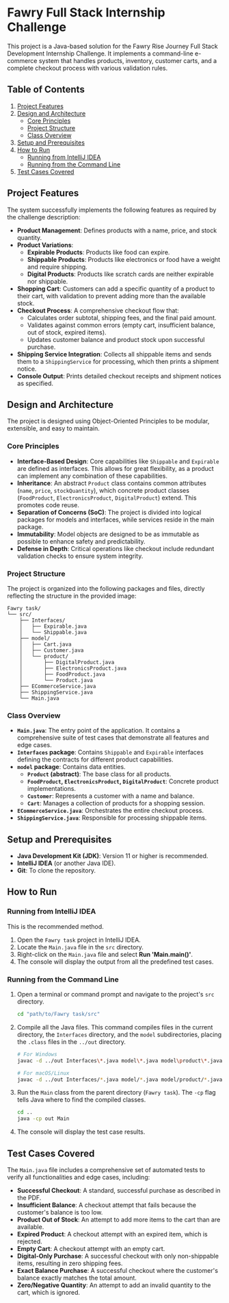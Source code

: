 # Fawry Full Stack Internship Challenge

This project is a Java-based solution for the Fawry Rise Journey Full Stack Development Internship Challenge. It implements a command-line e-commerce system that handles products, inventory, customer carts, and a complete checkout process with various validation rules.

## Table of Contents
1.  [Project Features](#project-features)
2.  [Design and Architecture](#design-and-architecture)
    -   [Core Principles](#core-principles)
    -   [Project Structure](#project-structure)
    -   [Class Overview](#class-overview)
3.  [Setup and Prerequisites](#setup-and-prerequisites)
4.  [How to Run](#how-to-run)
    -   [Running from IntelliJ IDEA](#running-from-intellij-idea)
    -   [Running from the Command Line](#running-from-the-command-line)
5.  [Test Cases Covered](#test-cases-covered)

## Project Features

The system successfully implements the following features as required by the challenge description:
- **Product Management**: Defines products with a name, price, and stock quantity.
- **Product Variations**:
    - **Expirable Products**: Products like food can expire.
    - **Shippable Products**: Products like electronics or food have a weight and require shipping.
    - **Digital Products**: Products like scratch cards are neither expirable nor shippable.
- **Shopping Cart**: Customers can add a specific quantity of a product to their cart, with validation to prevent adding more than the available stock.
- **Checkout Process**: A comprehensive checkout flow that:
    - Calculates order subtotal, shipping fees, and the final paid amount.
    - Validates against common errors (empty cart, insufficient balance, out of stock, expired items).
    - Updates customer balance and product stock upon successful purchase.
- **Shipping Service Integration**: Collects all shippable items and sends them to a `ShippingService` for processing, which then prints a shipment notice.
- **Console Output**: Prints detailed checkout receipts and shipment notices as specified.

## Design and Architecture

The project is designed using Object-Oriented Principles to be modular, extensible, and easy to maintain.

### Core Principles

- **Interface-Based Design**: Core capabilities like `Shippable` and `Expirable` are defined as interfaces. This allows for great flexibility, as a product can implement any combination of these capabilities.
- **Inheritance**: An abstract `Product` class contains common attributes (`name`, `price`, `stockQuantity`), which concrete product classes (`FoodProduct`, `ElectronicsProduct`, `DigitalProduct`) extend. This promotes code reuse.
- **Separation of Concerns (SoC)**: The project is divided into logical packages for models and interfaces, while services reside in the main package.
- **Immutability**: Model objects are designed to be as immutable as possible to enhance safety and predictability.
- **Defense in Depth**: Critical operations like checkout include redundant validation checks to ensure system integrity.

### Project Structure

The project is organized into the following packages and files, directly reflecting the structure in the provided image:

```
Fawry task/
└── src/
    ├── Interfaces/
    │   ├── Expirable.java
    │   └── Shippable.java
    ├── model/
    │   ├── Cart.java
    │   ├── Customer.java
    │   └── product/
    │       ├── DigitalProduct.java
    │       ├── ElectronicsProduct.java
    │       ├── FoodProduct.java
    │       └── Product.java
    ├── ECommerceService.java
    ├── ShippingService.java
    └── Main.java
```

### Class Overview

- **`Main.java`**: The entry point of the application. It contains a comprehensive suite of test cases that demonstrate all features and edge cases.
- **`Interfaces` package**: Contains `Shippable` and `Expirable` interfaces defining the contracts for different product capabilities.
- **`model` package**: Contains data entities.
    - **`Product` (abstract)**: The base class for all products.
    - **`FoodProduct`, `ElectronicsProduct`, `DigitalProduct`**: Concrete product implementations.
    - **`Customer`**: Represents a customer with a name and balance.
    - **`Cart`**: Manages a collection of products for a shopping session.
- **`ECommerceService.java`**: Orchestrates the entire checkout process.
- **`ShippingService.java`**: Responsible for processing shippable items.

## Setup and Prerequisites

- **Java Development Kit (JDK)**: Version 11 or higher is recommended.
- **IntelliJ IDEA** (or another Java IDE).
- **Git**: To clone the repository.

## How to Run

### Running from IntelliJ IDEA

This is the recommended method.
1.  Open the `Fawry task` project in IntelliJ IDEA.
2.  Locate the `Main.java` file in the `src` directory.
3.  Right-click on the `Main.java` file and select **Run 'Main.main()'**.
4.  The console will display the output from all the predefined test cases.

### Running from the Command Line

1.  Open a terminal or command prompt and navigate to the project's `src` directory.
    ```bash
    cd "path/to/Fawry task/src"
    ```
2.  Compile all the Java files. This command compiles files in the current directory, the `Interfaces` directory, and the `model` subdirectories, placing the `.class` files in the `../out` directory.

    ```bash
    # For Windows
    javac -d ../out Interfaces\*.java model\*.java model\product\*.java *.java

    # For macOS/Linux
    javac -d ../out Interfaces/*.java model/*.java model/product/*.java *.java
    ```
3.  Run the `Main` class from the parent directory (`Fawry task`). The `-cp` flag tells Java where to find the compiled classes.

    ```bash
    cd ..
    java -cp out Main
    ```
4.  The console will display the test case results.

## Test Cases Covered

The `Main.java` file includes a comprehensive set of automated tests to verify all functionalities and edge cases, including:

- **Successful Checkout**: A standard, successful purchase as described in the PDF.
- **Insufficient Balance**: A checkout attempt that fails because the customer's balance is too low.
- **Product Out of Stock**: An attempt to add more items to the cart than are available.
- **Expired Product**: A checkout attempt with an expired item, which is rejected.
- **Empty Cart**: A checkout attempt with an empty cart.
- **Digital-Only Purchase**: A successful checkout with only non-shippable items, resulting in zero shipping fees.
- **Exact Balance Purchase**: A successful checkout where the customer's balance exactly matches the total amount.
- **Zero/Negative Quantity**: An attempt to add an invalid quantity to the cart, which is ignored.
